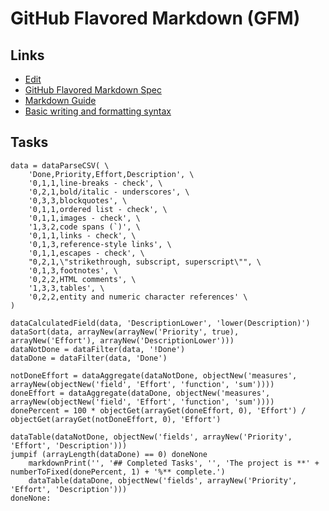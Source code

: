 # GitHub Flavored Markdown (GFM)

## Links

- [Edit](https://github.com/craigahobbs/craigahobbs.github.io/edit/main/gfm/README.md)
- [GitHub Flavored Markdown Spec](https://github.github.com/gfm/)
- [Markdown Guide](https://www.markdownguide.org/basic-syntax/)
- [Basic writing and formatting syntax](https://docs.github.com/en/get-started/writing-on-github/getting-started-with-writing-and-formatting-on-github/basic-writing-and-formatting-syntax)

## Tasks

~~~ markdown-script
data = dataParseCSV( \
    'Done,Priority,Effort,Description', \
    '0,1,1,line-breaks - check', \
    '0,2,1,bold/italic - underscores', \
    '0,3,3,blockquotes', \
    '0,1,1,ordered list - check', \
    '0,1,1,images - check', \
    '1,3,2,code spans (`)', \
    '0,1,1,links - check', \
    '0,1,3,reference-style links', \
    '0,1,1,escapes - check', \
    "0,2,1,\"strikethrough, subscript, superscript\"", \
    '0,1,3,footnotes', \
    '0,2,2,HTML comments', \
    '1,3,3,tables', \
    '0,2,2,entity and numeric character references' \
)

dataCalculatedField(data, 'DescriptionLower', 'lower(Description)')
dataSort(data, arrayNew(arrayNew('Priority', true), arrayNew('Effort'), arrayNew('DescriptionLower')))
dataNotDone = dataFilter(data, '!Done')
dataDone = dataFilter(data, 'Done')

notDoneEffort = dataAggregate(dataNotDone, objectNew('measures', arrayNew(objectNew('field', 'Effort', 'function', 'sum'))))
doneEffort = dataAggregate(dataDone, objectNew('measures', arrayNew(objectNew('field', 'Effort', 'function', 'sum'))))
donePercent = 100 * objectGet(arrayGet(doneEffort, 0), 'Effort') / objectGet(arrayGet(notDoneEffort, 0), 'Effort')

dataTable(dataNotDone, objectNew('fields', arrayNew('Priority', 'Effort', 'Description')))
jumpif (arrayLength(dataDone) == 0) doneNone
    markdownPrint('', '## Completed Tasks', '', 'The project is **' + numberToFixed(donePercent, 1) + '%** complete.')
    dataTable(dataDone, objectNew('fields', arrayNew('Priority', 'Effort', 'Description')))
doneNone:
~~~
